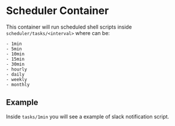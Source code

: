 # Scheduler Container

This container will run scheduled shell scripts inside `scheduler/tasks/<interval>` where <interval> can be:

    - 1min
    - 5min
    - 10min
    - 15min
    - 30min
    - hourly
    - daily
    - weekly
    - monthly 

## Example

Inside `tasks/1min` you will see a example of slack notification script.
